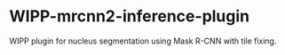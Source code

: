 # WIPP-mrcnn2-inference-plugin
WIPP plugin for nucleus segmentation using Mask R-CNN with tile fixing.
